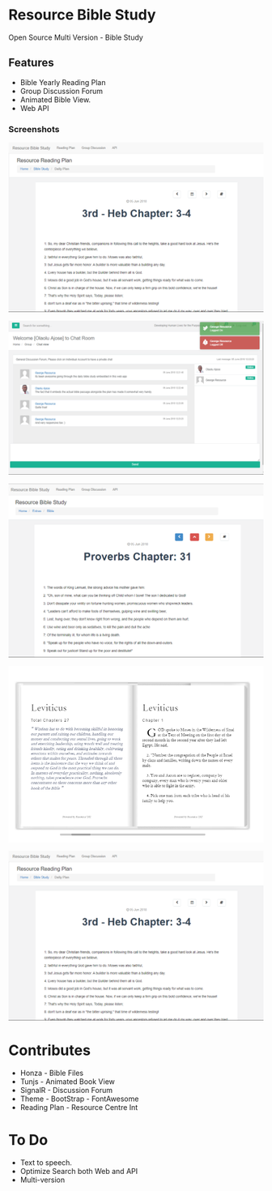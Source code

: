 # Resource Bible Study
Open Source Multi Version - Bible Study

## Features
* Bible Yearly Reading Plan
* Group Discussion Forum
* Animated Bible View.
* Web API

### Screenshots

![Homepage](screenshots/Bible%20Reading%20Plan.PNG)

![Discussion Forum](screenshots/Bible%20Study%20Discussion%20Forum.PNG)

![Normal Reading](screenshots/BibleStudy%20Reading%20without%20Flip.PNG)

![Bible Animated](screenshots/Bible%20Study%20Animated.PNG)

![alt text](screenshots/Bible%20Reading%20Plan.PNG "Description goes here")

# Contributes
* Honza -  Bible Files
* Tunjs - Animated Book View
* SignalR - Discussion Forum
* Theme - BootStrap - FontAwesome
* Reading Plan - Resource Centre Int

# To Do
* Text to speech.
* Optimize Search both Web and API
* Multi-version
